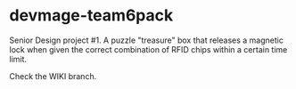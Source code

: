 # devmage-team6pack
Senior Design project #1.  A puzzle "treasure" box that releases a magnetic lock when given 
the correct combination of RFID chips within a certain time limit.

Check the WIKI branch. 

